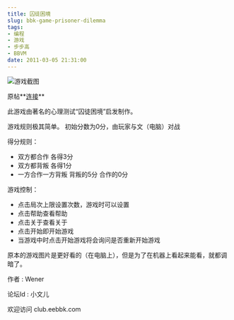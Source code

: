 ```yaml
---
title: 囚徒困境
slug: bbk-game-prisoner-dilemma
tags:
- 编程
- 游戏
- 步步高
- BBVM
date: 2011-03-05 21:31:00
---
```


![游戏截图](https://github.com/wenerme/wener/raw/master/story/%E6%88%91%E9%82%A3%E4%BA%9B%E6%AD%A5%E6%AD%A5%E9%AB%98%E7%9A%84%E6%95%85%E4%BA%8B/%E5%9B%9A%E5%BE%92%E5%9B%B0%E5%A2%83/QT.gif "运行效果")

原帖**[连接](http://club.eebbk.com/bbkbbs/showtopic/254672/1)**

<!-- more -->

此游戏由著名的心理测试“囚徒困境”启发制作。

游戏规则极其简单。
初始分数为0分，由玩家与文（电脑）对战

得分规则：

* 双方都合作 各得3分
* 双方都背叛 各得1分
* 一方合作一方背叛 背叛的5分 合作的0分

游戏控制：

* 点击局次上限设置次数，游戏时可以设置
* 点击帮助查看帮助
* 点击关于查看关于
* 点击开始即开始游戏
* 当游戏中时点击开始游戏将会询问是否重新开始游戏

原本的游戏图片是更好看的（在电脑上），但是为了在机器上看起来能看，就都调暗了。

作者
: Wener

论坛Id
: 小文儿

欢迎访问  club.eebbk.com
